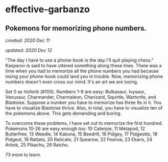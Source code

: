 # effective-garbanzo
## Pokemons for memorizing phone numbers. 
*created: 2020 Dec 11*

*updated: 2020 Dec 12*

"The day I have to use a phone-book is the day I'll quit playing chess." Kasparov is said to have uttered something along these lines. There was a time when you had to memorize all the phone numbers you had because losing your phone-book could land you in trouble. Now, memorizing phone numbers doesn't even cross our mind. It's an art we are losing. 

Set 0 as Voltorb (#100). Numbers 1-9 are easy: Bulbasaur, Ivysaur, Venusaur, Charmander, Charmaleon, Charizard, Squirtle, Wartortle, and Blastoise. Suppose a number you have to memorize has three 9s in it. You have to visualize Blastoise thrice. Also, in total, you have to visualize ten of the pokemons above. This gets demanding and boring.

To overcome these problems, I have set out to memorize the first hundred. Pokemons 10-26 are easy enough too: 10 Caterpie, 11 Metapod, 12 Butterfree, 13 Weedle, 14 Kakuna, 15 Beedrill, 16 Pidgey, 17 Pidgeotto, 18 Pidgeot, 19 Rattata, 20 Raticate, 21 Spearow, 22 Fearow, 23 Ekans, 24 Arbok, 25 Pikachu, 26 Raichu.

73 more to learn. 

